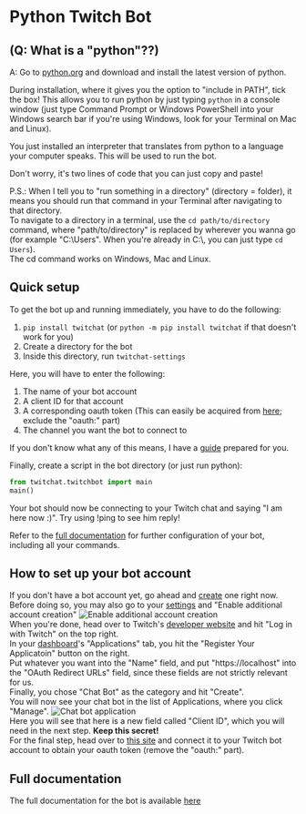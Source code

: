 # Python Twitch Bot
## (Q: What is a "python"??)
A: Go to [python.org](https://www.python.org/downloads) and download and install the latest version of python.<br>

During installation, where it gives you the option to "include in PATH", tick the box! This allows you to run python by just typing `python` in a console window (just type Command Prompt or Windows PowerShell into your Windows search bar if you're using Windows, look for your Terminal on Mac and Linux).<br>

You just installed an interpreter that translates from python to a language your computer speaks. This will be used to run the bot.<br>

Don't worry, it's two lines of code that you can just copy and paste!<br>

P.S.: When I tell you to "run something in a directory" (directory = folder), it means you should run that command in your Terminal after navigating to that directory.<br>
To navigate to a directory in a terminal, use the `cd path/to/directory` command, where "path/to/directory" is replaced by wherever you wanna go (for example "C:\Users". When you're already in C:\\, you can just type `cd Users`).<br>
The cd command works on Windows, Mac and Linux.

## Quick setup
To get the bot up and running immediately, you have to do the following:
1. `pip install twitchat` (or `python -m pip install twitchat` if that doesn't work for you)
2. Create a directory for the bot
3. Inside this directory, run `twitchat-settings`

Here, you will have to enter the following:
1. The name of your bot account
2. A client ID for that account
3. A corresponding oauth token (This can easily be acquired from [here](https://twitchapps.com/tmi); exclude the "oauth:" part)
4. The channel you want the bot to connect to

If you don't know what any of this means, I have a [guide](#how-to-set-up-your-bot-account) prepared for you.

Finally, create a script in the bot directory (or just run python):<br>
```python
from twitchat.twitchbot import main
main()
```
Your bot should now be connecting to your Twitch chat and saying "I am here now :)". Try using !ping to see him reply!<br>

Refer to the [full documentation](https://python-twitch-bot.readthedocs.io/en/latest/index.html) for further configuration of your bot, including all your commands.

## How to set up your bot account

If you don't have a bot account yet, go ahead and [create](https://www.twitch.tv/signup) one right now.<br>
Before doing so, you may also go to your [settings](https://www.twitch.tv/settings/security) and "Enable additional account creation"
![Enable additional account creation](https://i.imgur.com/22XLyDQ.png)<br>
When you're done, head over to Twitch's [developer website](https://dev.twitch.tv/) and hit "Log in with Twitch" on the top right.<br>
In your [dashboard](https://dev.twitch.tv/console/apps)'s "Applications" tab, you hit the "Register Your Applicatoin" button on the right.<br>
Put whatever you want into the "Name" field, and put "https://localhost" into the "OAuth Redirect URLs" field, since these fields are not strictly relevant for us.<br>
Finally, you chose "Chat Bot" as the category and hit "Create".<br>
You will now see your chat bot in the list of Applications, where you click "Manage".
![Chat bot application](https://i.imgur.com/QPnkso3.png)<br>
Here you will see that here is a new field called "Client ID", which you will need in the next step. __Keep this secret!__<br>
For the final step, head over to [this site](https://twitchapps.com/tmi) and connect it to your Twitch bot account to obtain your oauth token (remove the "oauth:" part).

## Full documentation

The full documentation for the bot is available [here](https://python-twitch-bot.readthedocs.io/en/latest/index.html)
